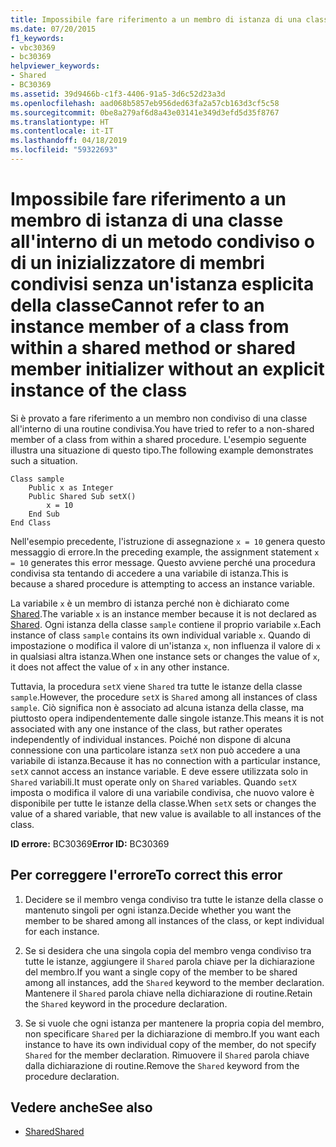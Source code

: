 ```yaml
---
title: Impossibile fare riferimento a un membro di istanza di una classe all'interno di un metodo condiviso o di un inizializzatore di membri condivisi senza un'istanza esplicita della classe
ms.date: 07/20/2015
f1_keywords:
- vbc30369
- bc30369
helpviewer_keywords:
- Shared
- BC30369
ms.assetid: 39d9466b-c1f3-4406-91a5-3d6c52d23a3d
ms.openlocfilehash: aad068b5857eb956ded63fa2a57cb163d3cf5c58
ms.sourcegitcommit: 0be8a279af6d8a43e03141e349d3efd5d35f8767
ms.translationtype: HT
ms.contentlocale: it-IT
ms.lasthandoff: 04/18/2019
ms.locfileid: "59322693"
---
```

# <a name="cannot-refer-to-an-instance-member-of-a-class-from-within-a-shared-method-or-shared-member-initializer-without-an-explicit-instance-of-the-class"></a><span data-ttu-id="b78ae-102">Impossibile fare riferimento a un membro di istanza di una classe all'interno di un metodo condiviso o di un inizializzatore di membri condivisi senza un'istanza esplicita della classe</span><span class="sxs-lookup"><span data-stu-id="b78ae-102">Cannot refer to an instance member of a class from within a shared method or shared member initializer without an explicit instance of the class</span></span>
<span data-ttu-id="b78ae-103">Si è provato a fare riferimento a un membro non condiviso di una classe all'interno di una routine condivisa.</span><span class="sxs-lookup"><span data-stu-id="b78ae-103">You have tried to refer to a non-shared member of a class from within a shared procedure.</span></span> <span data-ttu-id="b78ae-104">L'esempio seguente illustra una situazione di questo tipo.</span><span class="sxs-lookup"><span data-stu-id="b78ae-104">The following example demonstrates such a situation.</span></span>  
  
```  
Class sample  
    Public x as Integer  
    Public Shared Sub setX()  
        x = 10  
    End Sub  
End Class  
```  
  
 <span data-ttu-id="b78ae-105">Nell'esempio precedente, l'istruzione di assegnazione `x = 10` genera questo messaggio di errore.</span><span class="sxs-lookup"><span data-stu-id="b78ae-105">In the preceding example, the assignment statement `x = 10` generates this error message.</span></span> <span data-ttu-id="b78ae-106">Questo avviene perché una procedura condivisa sta tentando di accedere a una variabile di istanza.</span><span class="sxs-lookup"><span data-stu-id="b78ae-106">This is because a shared procedure is attempting to access an instance variable.</span></span>  
  
 <span data-ttu-id="b78ae-107">La variabile `x` è un membro di istanza perché non è dichiarato come [Shared](../../../visual-basic/language-reference/modifiers/shared.md).</span><span class="sxs-lookup"><span data-stu-id="b78ae-107">The variable `x` is an instance member because it is not declared as [Shared](../../../visual-basic/language-reference/modifiers/shared.md).</span></span> <span data-ttu-id="b78ae-108">Ogni istanza della classe `sample` contiene il proprio variabile `x`.</span><span class="sxs-lookup"><span data-stu-id="b78ae-108">Each instance of class `sample` contains its own individual variable `x`.</span></span> <span data-ttu-id="b78ae-109">Quando di impostazione o modifica il valore di un'istanza `x`, non influenza il valore di `x` in qualsiasi altra istanza.</span><span class="sxs-lookup"><span data-stu-id="b78ae-109">When one instance sets or changes the value of `x`, it does not affect the value of `x` in any other instance.</span></span>  
  
 <span data-ttu-id="b78ae-110">Tuttavia, la procedura `setX` viene `Shared` tra tutte le istanze della classe `sample`.</span><span class="sxs-lookup"><span data-stu-id="b78ae-110">However, the procedure `setX` is `Shared` among all instances of class `sample`.</span></span> <span data-ttu-id="b78ae-111">Ciò significa non è associato ad alcuna istanza della classe, ma piuttosto opera indipendentemente dalle singole istanze.</span><span class="sxs-lookup"><span data-stu-id="b78ae-111">This means it is not associated with any one instance of the class, but rather operates independently of individual instances.</span></span> <span data-ttu-id="b78ae-112">Poiché non dispone di alcuna connessione con una particolare istanza `setX` non può accedere a una variabile di istanza.</span><span class="sxs-lookup"><span data-stu-id="b78ae-112">Because it has no connection with a particular instance, `setX` cannot access an instance variable.</span></span> <span data-ttu-id="b78ae-113">E deve essere utilizzata solo in `Shared` variabili.</span><span class="sxs-lookup"><span data-stu-id="b78ae-113">It must operate only on `Shared` variables.</span></span> <span data-ttu-id="b78ae-114">Quando `setX` imposta o modifica il valore di una variabile condivisa, che nuovo valore è disponibile per tutte le istanze della classe.</span><span class="sxs-lookup"><span data-stu-id="b78ae-114">When `setX` sets or changes the value of a shared variable, that new value is available to all instances of the class.</span></span>  
  
 <span data-ttu-id="b78ae-115">**ID errore:** BC30369</span><span class="sxs-lookup"><span data-stu-id="b78ae-115">**Error ID:** BC30369</span></span>  
  
## <a name="to-correct-this-error"></a><span data-ttu-id="b78ae-116">Per correggere l'errore</span><span class="sxs-lookup"><span data-stu-id="b78ae-116">To correct this error</span></span>  
  
1. <span data-ttu-id="b78ae-117">Decidere se il membro venga condiviso tra tutte le istanze della classe o mantenuto singoli per ogni istanza.</span><span class="sxs-lookup"><span data-stu-id="b78ae-117">Decide whether you want the member to be shared among all instances of the class, or kept individual for each instance.</span></span>  
  
2. <span data-ttu-id="b78ae-118">Se si desidera che una singola copia del membro venga condiviso tra tutte le istanze, aggiungere il `Shared` parola chiave per la dichiarazione del membro.</span><span class="sxs-lookup"><span data-stu-id="b78ae-118">If you want a single copy of the member to be shared among all instances, add the `Shared` keyword to the member declaration.</span></span> <span data-ttu-id="b78ae-119">Mantenere il `Shared` parola chiave nella dichiarazione di routine.</span><span class="sxs-lookup"><span data-stu-id="b78ae-119">Retain the `Shared` keyword in the procedure declaration.</span></span>  
  
3. <span data-ttu-id="b78ae-120">Se si vuole che ogni istanza per mantenere la propria copia del membro, non specificare `Shared` per la dichiarazione di membro.</span><span class="sxs-lookup"><span data-stu-id="b78ae-120">If you want each instance to have its own individual copy of the member, do not specify `Shared` for the member declaration.</span></span> <span data-ttu-id="b78ae-121">Rimuovere il `Shared` parola chiave dalla dichiarazione di routine.</span><span class="sxs-lookup"><span data-stu-id="b78ae-121">Remove the `Shared` keyword from the procedure declaration.</span></span>  
  
## <a name="see-also"></a><span data-ttu-id="b78ae-122">Vedere anche</span><span class="sxs-lookup"><span data-stu-id="b78ae-122">See also</span></span>

- [<span data-ttu-id="b78ae-123">Shared</span><span class="sxs-lookup"><span data-stu-id="b78ae-123">Shared</span></span>](../../../visual-basic/language-reference/modifiers/shared.md)
